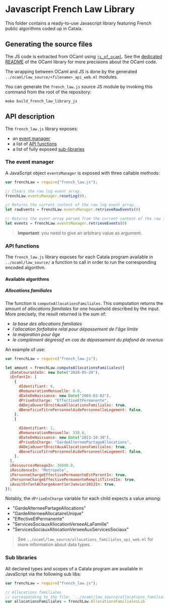 # Javascript French Law Library

This folder contains a ready-to-use Javascript library featuring French public
algorithms coded up in Catala.

## Generating the source files

The JS code is extracted from OCaml using
[`js_of_ocaml`](https://ocsigen.org/js_of_ocaml/). See the
[dedicated README](../ocaml/README.md) of the OCaml library for more precisions
about the OCaml code.

The wrapping between OCaml and JS is done by the generated
`../ocaml/law_source/<filename>_api_web.ml` modules.

You can generate the `french_law.js` source JS module by invoking this command
from the root of the repository:

```
make build_french_law_library_js
```

## API description

The `french_law.js` library exposes:

- an [event manager](#the-event-manager)
- a list of [API functions](#api-functions)
- a list of fully exposed [sub-libraries](#sub-libraries)

### The event manager

A JavaScript object `eventsManager` is exposed with three callable methods:

```javascript
var frenchLaw = require("french_law.js");

// Clears the raw log event array.
frenchLaw.eventsManager.resetLog(0);

// Returns the current content of the raw log event array.
let rawEvents = frenchLaw.eventsManager.retrieveRawEvents(0)

// Returns the event array parsed from the current content of the raw log event array.
let events = frenchLaw.eventsManager.retrieveEvents(0)
```

> **Important**: you need to give an arbitrary value as argument.

### API functions

The `french_law.js` library exposes for each Catala program available in
`../ocaml/law_source/` a function to call in order to run the corresponding
encoded algorithm.

#### Available algorithms

##### Allocations familiales

The function is `computeAllocationsFamiliales`. This computation
returns the amount of _allocations familiales_ for one household described
by the input. More precisely, the result returned is the sum of:

- _la base des allocations familiales_
- _l'allocation forfaitaire relai pour dépassement de l'âge limite_
- _la majoration pour âge_
- _le complément dégressif en cas de dépassement du plafond de revenus_

An example of use:

```javascript
var frenchLaw = require("french_law.js");

let amount = frenchLaw.computeAllocationsFamiliales({
  iDateCouranteIn: new Date("2020-05-20"),
  iEnfantIn: [
    {
      dIdentifiant: 0,
      dRemunerationMensuelle: 0.0,
      dDateDeNaissance: new Date("2003-03-02"),
      dPriseEnCharge: "EffectiveEtPermanente",
      dADejaOuvertDroitAuxAllocationsFamiliales: true,
      dBeneficieTitrePersonnelAidePersonnelleLogement: false,
    },
    {

      dIdentifiant: 1,
      dRemunerationMensuelle: 330.0,
      dDateDeNaissance: new Date("2013-10-30"),
      dPriseEnCharge: "GardeAlterneePartageAllocations",
      dADejaOuvertDroitAuxAllocationsFamiliales: true,
      dBeneficieTitrePersonnelAidePersonnelleLogement: false,
    },
  ],
  iRessourcesMenageIn: 30000.0,
  iResidenceIn: "Metropole",
  iPersonneChargeEffectivePermanenteEstParentIn: true,
  iPersonneChargeEffectivePermanenteRemplitTitreIIn: true,
  iAvaitEnfantAChargeAvant1erJanvier2012In: true,
});
```

Notably, the `dPriseEnCharge` variable for each child expects a value among:
- "GardeAlterneePartageAllocations"
- "GardeAlterneeAllocataireUnique"
- "EffectiveEtPermanente"
- "ServicesSociauxAllocationVerseeALaFamille"
- "ServicesSociauxAllocationVerseeAuxServicesSociaux"

> See `../ocaml/law_source/allocations_familiales_api_web.ml` for more
> information about data types.

### Sub libraries

All declared types and scopes of a Catala program are available in JavaScript
via the following sub libs:

```javascript
var frenchLaw = require("french_law.js");

// Allocations familiales
// corresponding to the file: `../ocaml/law_source/allocations_familiales_api_web.ml
var allocationsFamiliales = frenchLaw.AllocationsFamilialesLib
```
